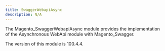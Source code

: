 ```yaml
---
title: SwaggerWebapiAsync
description: N/A
---
```


The Magento_SwaggerWebapiAsync module provides the implementation of the Asynchronous WebApi module with Magento_Swagger.

<InlineAlert slots="text" />
The version of this module is 100.4.4.
